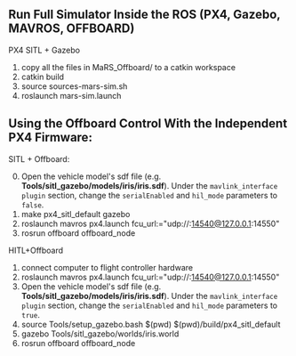 ## Run Full Simulator Inside the ROS (PX4, Gazebo, MAVROS, OFFBOARD)
PX4 SITL + Gazebo
1. copy all the files in MaRS_Offboard/ to a catkin workspace
2. catkin build
3. source sources-mars-sim.sh
4. roslaunch mars-sim.launch

## Using the Offboard Control With the Independent PX4 Firmware:

SITL + Offboard:

0. Open the vehicle model's sdf file (e.g. **Tools/sitl_gazebo/models/iris/iris.sdf**).
Under the `mavlink_interface plugin` section, change the `serialEnabled` and `hil_mode` parameters to `false`.
1. make px4_sitl_default gazebo
2. roslaunch mavros px4.launch fcu_url:="udp://:14540@127.0.0.1:14550"
3. rosrun offboard offboard_node


HITL+Offboard

1. connect computer to flight controller hardware
2. roslaunch mavros px4.launch fcu_url:="udp://:14540@127.0.0.1:14550"
3. Open the vehicle model's sdf file (e.g. **Tools/sitl_gazebo/models/iris/iris.sdf**).
Under the `mavlink_interface plugin` section, change the `serialEnabled` and `hil_mode` parameters to `true`.
4. source Tools/setup_gazebo.bash $(pwd) $(pwd)/build/px4_sitl_default
5. gazebo Tools/sitl_gazebo/worlds/iris.world
6. rosrun offboard offboard_node



